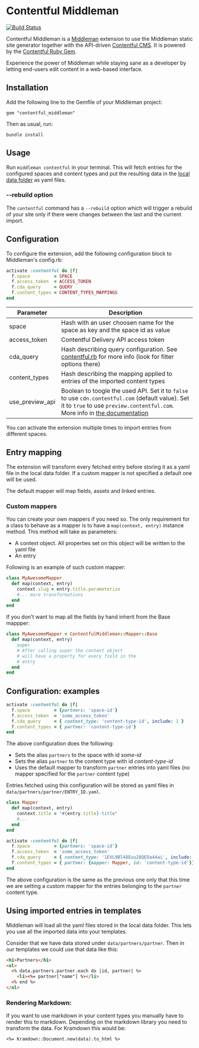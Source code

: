 # Contentful Middleman

[![Build Status](https://travis-ci.org/contentful-labs/contentful_middleman.svg?branch=master)](https://travis-ci.org/contentful-labs/contentful_middleman)

Contentful Middleman is a [Middleman](http://middlemanapp.com/) extension to use the Middleman static site generator together with the API-driven [Contentful CMS](https://www.contentful.com). It is powered by the [Contentful Ruby Gem](https://github.com/contentful/contentful.rb).

Experience the power of Middleman while staying sane as a developer by letting end-users edit content in a web-based interface.


## Installation
Add the following line to the Gemfile of your Middleman project:

```
gem "contentful_middleman"
```

Then as usual, run:

```
bundle install
```

## Usage

Run `middleman contentful` in your terminal. This will fetch entries for the configured
spaces and content types and put the resulting data in the
[local data folder](https://middlemanapp.com/advanced/local-data/) as yaml files.

### --rebuild option

The `contentful` command has a `--rebuild` option which will trigger a rebuild of your site only if there were changes between the last
and the current import.

## Configuration

To configure the extension, add the following configuration block to Middleman's config.rb:

```ruby
activate :contentful do |f|
  f.space         = SPACE
  f.access_token  = ACCESS_TOKEN
  f.cda_query     = QUERY
  f.content_types = CONTENT_TYPES_MAPPINGS
end
```

Parameter       | Description
----------      | ------------
space           | Hash with an user choosen name for the space as key and the space id as value
access_token    | Contentful Delivery API access token
cda_query       | Hash describing query configuration. See [contentful.rb](https://github.com/contentful/contentful.rb) for more info (look for filter options there)
content_types   | Hash describing the mapping applied to entries of the imported content types
use_preview_api | Boolean to toogle the used API. Set it to `false` to use `cdn.contentful.com` (default value). Set it to `true` to use `preview.contentful.com`. More info in [the documentation](https://www.contentful.com/developers/documentation/content-delivery-api/#preview-api)

You can activate the extension multiple times to import entries from different spaces.
## Entry mapping

The extension will transform every fetched entry before storing it as a yaml file in the local
data folder. If a custom mapper is not specified a default one will be used.

The default mapper will map fields, assets and linked entries.

### Custom mappers

You can create your own mappers if you need so. The only requirement for a class to behave as a
mapper is to have a `map(context, entry)` instance method. This method will take as parameters:

  * A context object. All properties set on this object will be written to the yaml file
  * An entry

Following is an example of such custom mapper:

```ruby
class MyAwesomeMapper
  def map(context, entry)
    context.slug = entry.title.parameterize
    #... more transformations
  end
end
```

If you don't want to map all the fields by hand inherit from the Base mappper:

```ruby
class MyAwesomeMapper < ContentfulMiddleman::Mapper::Base
  def map(context, entry)
    super
    # After calling super the context object
    # will have a property for every field in the
    # entry
  end
end
```

## Configuration: examples

```ruby
activate :contentful do |f|
  f.space         = {partners: 'space-id'}
  f.access_token  = 'some_access_token'
  f.cda_query     = { content_type: 'content-type-id', include: 1 }
  f.content_types = { partner: 'content-type-id'}
end
```
The above configuration does the following:

  * Sets the alias `partners` to the space with id _some-id_
  * Sets the alias `partner` to the content type with id _content-type-id_
  * Uses the default mapper to transform `partner` entries into yaml files (no mapper specified for the `partner` content type)

Entries fetched using this configuration will be stored as yaml files in `data/partners/partner/ENTRY_ID.yaml`.

```ruby
class Mapper
  def map(context, entry)
    context.title = "#{entry.title}-title"
    #...
  end
end

activate :contentful do |f|
  f.space         = {partners: 'space-id'}
  f.access_token  = 'some_access_token'
  f.cda_query     = { content_type: '1EVL9Bl48Euu28QEOa44ai', include: 1 }
  f.content_types = { partner: {mapper: Mapper, id: 'content-type-id'}}
end
```

The above configuration is the same as the previous one only that this time we are setting a custom mapper
for the entries belonging to the `partner` content type.


## Using imported entries in templates

Middleman will load all the yaml files stored in the local data folder. This lets you use all the imported
data into your templates.

Consider that we have data stored under `data/partners/partner`. Then in our templates we could use that data like
this:

```html
<h1>Partners</h1>
<ol>
  <% data.partners.partner.each do |id, partner| %>
    <li><%= partner["name"] %></li>
  <% end %>
</ol>
```

### Rendering Markdown:

If you want to use markdown in your content types you manually have to render this to markdown.
Depending on the markdown library you need to transform the data.
For Kramdown this would be:

```
<%= Kramdown::Document.new(data).to_html %>
```
